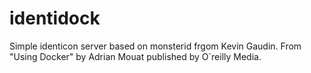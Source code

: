 identidock
=======================
Simple identicon server based on monsterid frgom Kevin Gaudin.
From "Using Docker" by Adrian Mouat published by O`reilly Media.
